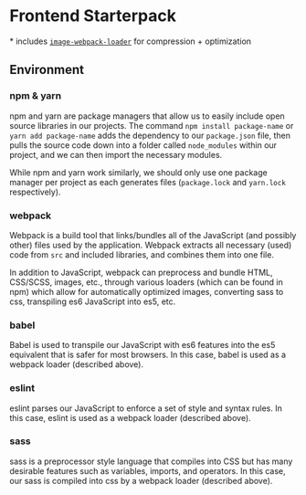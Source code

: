 # Frontend Starterpack
\* includes [`image-webpack-loader`](https://www.npmjs.com/package/image-webpack-loader) for compression + optimization

## Environment
### npm & yarn
npm and yarn are package managers that allow us to easily include open source libraries in our projects. The command `npm install package-name` or `yarn add package-name` adds the dependency to our `package.json` file, then pulls the source code down into a folder called `node_modules` within our project, and we can then import the necessary modules.

While npm and yarn work similarly, we should only use one package manager per project as each generates files (`package.lock` and `yarn.lock` respectively).
### webpack
Webpack is a build tool that links/bundles all of the JavaScript (and possibly other) files used by the application. Webpack extracts all necessary (used) code from `src` and included libraries, and combines them into one file.

In addition to JavaScript, webpack can preprocess and bundle HTML, CSS/SCSS, images, etc., through various loaders (which can be found in npm) which allow for automatically optimized images, converting sass to css, transpiling es6 JavaScript into es5, etc.

### babel
Babel is used to transpile our JavaScript with es6 features into the es5 equivalent that is safer for most browsers. In this case, babel is used as a webpack loader (described above).
### eslint
eslint parses our JavaScript to enforce a set of style and syntax rules. In this case, eslint is used as a webpack loader (described above).

### sass
sass is a preprocessor style language that compiles into CSS but has many desirable features such as variables, imports, and operators. In this case, our sass is compiled into css by a webpack loader (described above). 